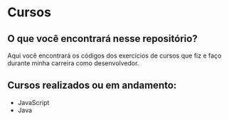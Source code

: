 # Cursos

   <h2>O que você encontrará nesse repositório?</h2>
    <p>Aqui você encontrará os códigos dos exercícios de cursos que fiz e faço durante minha carreira como desenvolvedor.
    </p>
    
   <h2>Cursos realizados ou em andamento:</h2>
    <ul>
        <li>JavaScript</li>
         <li>Java</li>
    </ul>
    


